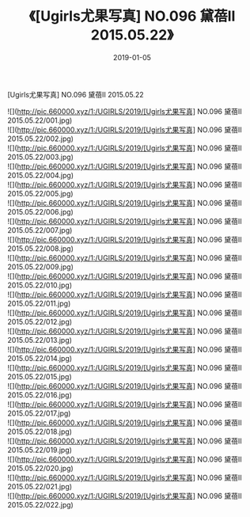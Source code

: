 ﻿---
layout: post
title:  《[Ugirls尤果写真] NO.096 黛蓓II 2015.05.22》
date:   2019-01-05
img: http://pic.660000.xyz/1:/UGIRLS/2019/[Ugirls尤果写真] NO.096 黛蓓II 2015.05.22/000.jpg
categories: [美女, 清纯, 唯美]
---

[Ugirls尤果写真] NO.096 黛蓓II 2015.05.22

 ![](http://pic.660000.xyz/1:/UGIRLS/2019/[Ugirls尤果写真] NO.096 黛蓓II 2015.05.22/001.jpg) <br>![](http://pic.660000.xyz/1:/UGIRLS/2019/[Ugirls尤果写真] NO.096 黛蓓II 2015.05.22/002.jpg) <br>![](http://pic.660000.xyz/1:/UGIRLS/2019/[Ugirls尤果写真] NO.096 黛蓓II 2015.05.22/003.jpg) <br>![](http://pic.660000.xyz/1:/UGIRLS/2019/[Ugirls尤果写真] NO.096 黛蓓II 2015.05.22/004.jpg) <br>![](http://pic.660000.xyz/1:/UGIRLS/2019/[Ugirls尤果写真] NO.096 黛蓓II 2015.05.22/005.jpg) <br>![](http://pic.660000.xyz/1:/UGIRLS/2019/[Ugirls尤果写真] NO.096 黛蓓II 2015.05.22/006.jpg) <br>![](http://pic.660000.xyz/1:/UGIRLS/2019/[Ugirls尤果写真] NO.096 黛蓓II 2015.05.22/007.jpg) <br>![](http://pic.660000.xyz/1:/UGIRLS/2019/[Ugirls尤果写真] NO.096 黛蓓II 2015.05.22/008.jpg) <br>![](http://pic.660000.xyz/1:/UGIRLS/2019/[Ugirls尤果写真] NO.096 黛蓓II 2015.05.22/009.jpg) <br>![](http://pic.660000.xyz/1:/UGIRLS/2019/[Ugirls尤果写真] NO.096 黛蓓II 2015.05.22/010.jpg) <br>![](http://pic.660000.xyz/1:/UGIRLS/2019/[Ugirls尤果写真] NO.096 黛蓓II 2015.05.22/011.jpg) <br>![](http://pic.660000.xyz/1:/UGIRLS/2019/[Ugirls尤果写真] NO.096 黛蓓II 2015.05.22/012.jpg) <br>![](http://pic.660000.xyz/1:/UGIRLS/2019/[Ugirls尤果写真] NO.096 黛蓓II 2015.05.22/013.jpg) <br>![](http://pic.660000.xyz/1:/UGIRLS/2019/[Ugirls尤果写真] NO.096 黛蓓II 2015.05.22/014.jpg) <br>![](http://pic.660000.xyz/1:/UGIRLS/2019/[Ugirls尤果写真] NO.096 黛蓓II 2015.05.22/015.jpg) <br>![](http://pic.660000.xyz/1:/UGIRLS/2019/[Ugirls尤果写真] NO.096 黛蓓II 2015.05.22/016.jpg) <br>![](http://pic.660000.xyz/1:/UGIRLS/2019/[Ugirls尤果写真] NO.096 黛蓓II 2015.05.22/017.jpg) <br>![](http://pic.660000.xyz/1:/UGIRLS/2019/[Ugirls尤果写真] NO.096 黛蓓II 2015.05.22/018.jpg) <br>![](http://pic.660000.xyz/1:/UGIRLS/2019/[Ugirls尤果写真] NO.096 黛蓓II 2015.05.22/019.jpg) <br>![](http://pic.660000.xyz/1:/UGIRLS/2019/[Ugirls尤果写真] NO.096 黛蓓II 2015.05.22/020.jpg) <br>![](http://pic.660000.xyz/1:/UGIRLS/2019/[Ugirls尤果写真] NO.096 黛蓓II 2015.05.22/021.jpg) <br>![](http://pic.660000.xyz/1:/UGIRLS/2019/[Ugirls尤果写真] NO.096 黛蓓II 2015.05.22/022.jpg) <br>